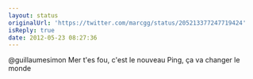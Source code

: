 ```yaml
---
layout: status
originalUrl: 'https://twitter.com/marcgg/status/205213377247719424'
isReply: true
date: 2012-05-23 08:27:36
---
```


@guillaumesimon Mer t'es fou, c'est le nouveau Ping, ça va changer le monde
